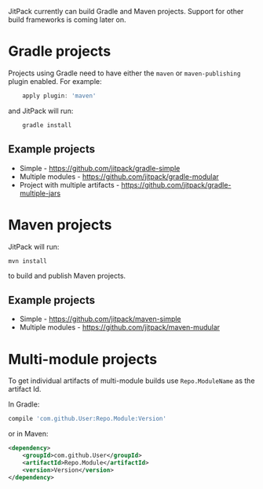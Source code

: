 
JitPack currently can build Gradle and Maven projects. Support for other build frameworks is coming later on.

Gradle projects
=============

Projects using Gradle need to have either the `maven` or `maven-publishing` plugin enabled. For example:

```groovy
    apply plugin: 'maven'
```

and JitPack will run:

```
    gradle install
```

## Example projects

 - Simple - https://github.com/jitpack/gradle-simple
 - Multiple modules - https://github.com/jitpack/gradle-modular
 - Project with multiple artifacts - https://github.com/jitpack/gradle-multiple-jars

Maven projects
=============

JitPack will run: 

    mvn install
    
to build and publish Maven projects. 

## Example projects

 - Simple - https://github.com/jitpack/maven-simple
 - Multiple modules - https://github.com/jitpack/maven-mudular
  
Multi-module projects
=====================

To get individual artifacts of multi-module builds use `Repo.ModuleName` as the artifact Id.

In Gradle:

```groovy
compile 'com.github.User:Repo.Module:Version'
```
or in Maven:

```xml
<dependency> 
	<groupId>com.github.User</groupId> 
	<artifactId>Repo.Module</artifactId> 
	<version>Version</version> 
</dependency>
``` 
